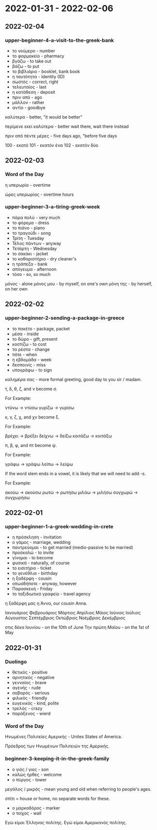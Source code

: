 # 2022-01-31 - 2022-02-06

## 2022-02-04

### upper-beginner-4-a-visit-to-the-greek-bank

* το νούμερο - number
* το φαρμακείο - pharmacy
* βγάζω - to take out
* βάζω - to put
* το βιβλιάριο - booklet,  bank book
* η ταυτότητα - identity (ID)
* σωστός - correct, right
* τελευταίος - last
* η κατάθεση - deposit
* πριν από - ago
* μάλλον - rather
* αντίο - goodbye

καλύτερα - better, "it would be better"

περίμενε εκεί καλύτερα - better wait there, wait there instead

πριν από πέντε μέρες - five days ago, "before five days

100 - εκατό
101 - εκατόν ένα
102 - εκατόν δύο

## 2022-02-03

### Word of the Day

η υπερωρία - overtime

ώρες υπερωρίας - overtime hours

### upper-beginner-3-a-tiring-greek-week

* πάρα πολύ - very much
* το φόρεμα - dress
* το πιάνο - piano
* το τραγούδι - song
* Τρίτη - Tuesday
* Τέλος πάντων - anyway
* Τετάρτη - Wednesday
* το σακάκι - jacket
* το καθαριστήριο - dry cleaner's
* η τράπεζα - bank
* απόγευμα - afternoon
* τόσο - so, so much

μόνος - alone
μόνος μου - by myself, on one's own
μόνη της - by herself, on her own

## 2022-02-02

### upper-beginner-2-sending-a-package-in-greece

* το πακέτο - package, packet
* μέσα - inside
* το δώρο - gift, present
* κοστίζω - to cost
* τα ρέστα - change
* πότε - when
* η εβδομάδα - week
* δεσποινίς - miss
* υπογράφω - to sign

καλημέρα σας - more formal greeting, good day to you sir / madam.

τ, δ, θ, ζ, and ν become σ.

For Example:

ντύνω -> ντύσω
γυρίζω -> γυρίσω

κ, γ, ζ, χ, and χν become ξ.

For Example:

βρέχει -> βρέξει
δείχνω -> δείξω
κοιτάζω -> κοιτάξω

π, β, φ, and πτ become ψ.

For Example:

γράφω -> γράψω
λείπω -> λείψω

If the word stem ends in a vowel, it is likely that we will need to add -s.

For Example:

ακούω -> ακούσω
ρωτώ -> ρωτήσω
μιλάω -> μιλήσω
συγχωρώ -> συγχωρήσω

## 2022-02-01

### upper-beginner-1-a-greek-wedding-in-crete

* η πρόσκληση - invitation
* ο γάμος - marriage, wedding
* παντρεύομαι - to get married (medio-passive to be married)
* προσκαλώ - to invite
* γίνομαι - to become
* φυσικά - naturally, of course
* το εισιτήριο - ticket
* το γενέθλια - birthday
* η ξαδέρφη - cousin
* οπωσδήποτε - anyway, however
* Παρασκευή - Friday
* το ταξιδιωτικό γραφείο - travel agency

η ξαδέρφη μας η Άννα, our cousin Anna.

Ιανουάριος
Φεβρουάριος
Μάρτιος
Απρίλιος
Μάιος
Ιούνιος
Ιούλιος
Αύγουστος
Σεπτέμβριος
Οκτώβριος
Νοέμβριος
Δεκέμβριος

στις δέκα Ιουνίου - on the 10th of June
Την πρώτη Μαϊου - on the 1st of May

## 2022-01-31

### Duolingo

* θετικός - positive
* αρνητικός - negative
* γενναίος - brave
* αγενής - rude
* σοβαρός - serious
* φιλικός - friendly
* ευγενικός - kind, polite
* τρελός - crazy
* παράξενος - wierd

### Word of the Day

Ηνωμένες Πολιτείες Αμερικής - Unites States of America.

Πρόεδρος των Ηνωμένων Πολιτειών της Αμερικής.


### beginner-3-keeping-it-in-the-greek-family

* ο γιός / γιος - son
* καλώς ήρθες - welcome
* ο πύργος - tower

μεγάλος / μικρός - mean young and old when referring to people's ages.

σπίτι = house or home, no separate words for these.

* ο μαρκαδόρος - marker
* ο τοίχος - wall

Εγώ είμαι Έλληνας πολίτης.
Εγώ είμαι Αμερικανός πολίτης.
